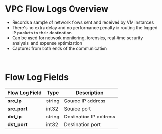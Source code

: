 # VPC Flow Logs Overview

* Records a sample of network flows sent and received by VM instances
* There's no extra delay and no performance penalty in routing the logged IP packets to their destination
* Can be used for network monitoring, forensics, real-time security analysis, and expense optimization
* Captures from both ends of the communication

<br>

# Flow Log Fields

| Flow Log Field | Type | Description |
| --- | --- | --- |
| **src_ip** | string | Source IP address |
| **src_port** | int32 | Source port |
| **dst_ip** | string | Destination IP address |
| **dst_port** | int32 | Destination port |

